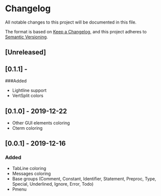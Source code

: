 # Changelog
All notable changes to this project will be documented in this file.

The format is based on [Keep a Changelog](https://keepachangelog.com/en/1.0.0/),
and this project adheres to [Semantic Versioning](https://semver.org/spec/v2.0.0.html).

## [Unreleased]

## [0.1.1] - 
###Added
- Lightline support
- VertSplit colors

## [0.1.0] - 2019-12-22
- Other GUI elements coloring
- Cterm coloring

## [0.0.1] - 2019-12-16
### Added
- TabLine coloring
- Messages coloring
- Base groups (Comment, Constant, Identifier, Statement, Preproc, Type, Special, Underlined, Ignore, Error, Todo)
- Pmenu
